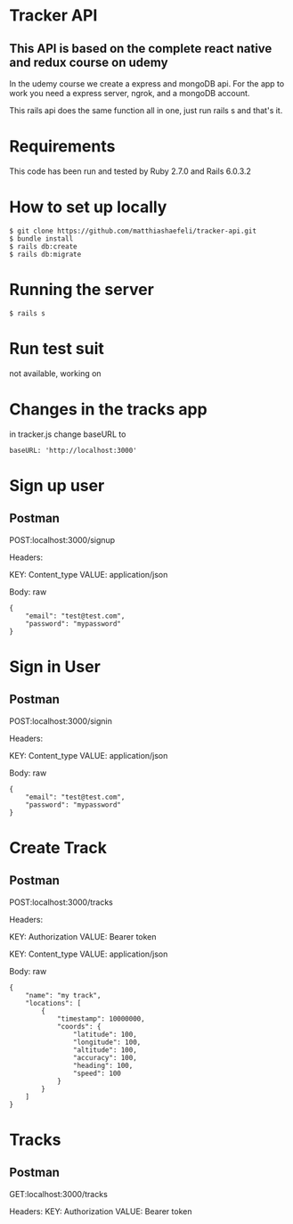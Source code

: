 # Tracker API

## This API is based on the complete react native and redux course on udemy

In the udemy course we create a express and mongoDB api.
For the app to work you need a express server, ngrok, and a mongoDB account.

This rails api does the same function all in one,
just run rails s and that's it.

# Requirements

This code has been run and tested by Ruby 2.7.0 and Rails 6.0.3.2

# How to set up locally

```
$ git clone https://github.com/matthiashaefeli/tracker-api.git
$ bundle install
$ rails db:create
$ rails db:migrate
```

# Running the server

```
$ rails s
```

# Run test suit

not available, working on

# Changes in the tracks app

in tracker.js change baseURL to

```
baseURL: 'http://localhost:3000'
```

# Sign up user

## Postman

POST:localhost:3000/signup

Headers: 

KEY: Content_type VALUE: application/json

Body: raw

```
{
    "email": "test@test.com",
    "password": "mypassword"
}
```

# Sign in User

## Postman

POST:localhost:3000/signin

Headers: 

KEY: Content_type VALUE: application/json

Body: raw

```
{
    "email": "test@test.com",
    "password": "mypassword"
}
```

# Create Track

## Postman

POST:localhost:3000/tracks

Headers: 

KEY: Authorization VALUE: Bearer token
         
KEY: Content_type VALUE: application/json
         
Body: raw

```
{
    "name": "my track",
    "locations": [
        {
            "timestamp": 10000000,
            "coords": {
                "latitude": 100,
                "longitude": 100,
                "altitude": 100,
                "accuracy": 100,
                "heading": 100,
                "speed": 100
            }
        }
    ]
}
```

# Tracks

## Postman

GET:localhost:3000/tracks

Headers: KEY: Authorization VALUE: Bearer token

